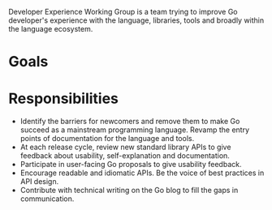 Developer Experience Working Group is a team trying to improve Go developer's experience with the language, libraries, tools and broadly within the language ecosystem.

# Goals

# Responsibilities
* Identify the barriers for newcomers and remove them to make Go succeed as a mainstream programming language.
Revamp the entry points of documentation for the language and tools.
* At each release cycle, review new standard library APIs to give feedback about usability, self-explanation and documentation. 
* Participate in user-facing Go proposals to give usability feedback.
* Encourage readable and idiomatic APIs. Be the voice of best practices in API design.
* Contribute with technical writing on the Go blog to fill the gaps in communication.

